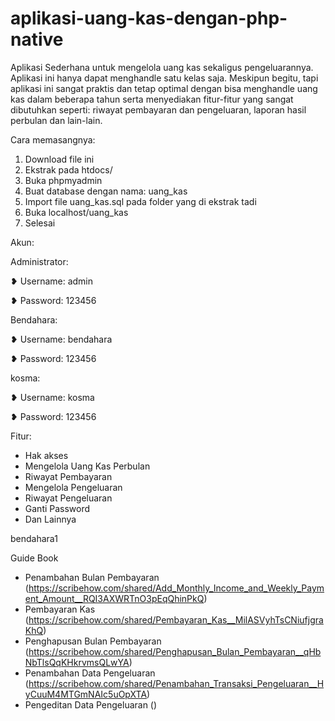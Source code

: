 # aplikasi-uang-kas-dengan-php-native

Aplikasi Sederhana untuk mengelola uang kas sekaligus pengeluarannya.
Aplikasi ini hanya dapat menghandle satu kelas saja.
Meskipun begitu, tapi aplikasi ini sangat praktis dan tetap optimal dengan bisa menghandle uang kas dalam beberapa tahun serta menyediakan fitur-fitur yang sangat dibutuhkan seperti: riwayat pembayaran dan pengeluaran, laporan hasil perbulan dan lain-lain.

Cara memasangnya:

1. Download file ini
2. Ekstrak pada htdocs/
3. Buka phpmyadmin
4. Buat database dengan nama: uang_kas
5. Import file uang_kas.sql pada folder yang di ekstrak tadi
6. Buka localhost/uang_kas
7. Selesai

Akun:

Administrator:

❥ Username: admin

❥ Password: 123456

Bendahara:

❥ Username: bendahara

❥ Password: 123456

kosma:

❥ Username: kosma

❥ Password: 123456

Fitur:

- Hak akses
- Mengelola Uang Kas Perbulan
- Riwayat Pembayaran
- Mengelola Pengeluaran
- Riwayat Pengeluaran
- Ganti Password
- Dan Lainnya

bendahara1

Guide Book
- Penambahan Bulan Pembayaran (https://scribehow.com/shared/Add_Monthly_Income_and_Weekly_Payment_Amount__RQI3AXWRTnO3pEqQhinPkQ)
- Pembayaran Kas (https://scribehow.com/shared/Pembayaran_Kas__MilASVyhTsCNiufjgraKhQ)
- Penghapusan Bulan Pembayaran (https://scribehow.com/shared/Penghapusan_Bulan_Pembayaran__qHbNbTlsQqKHkrvmsQLwYA)
- Penambahan Data Pengeluaran (https://scribehow.com/shared/Penambahan_Transaksi_Pengeluaran__HyCuuM4MTGmNAIc5uOpXTA)
- Pengeditan Data Pengeluaran ()
